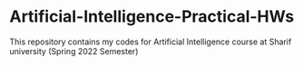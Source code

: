 # Artificial-Intelligence-Practical-HWs
This repository contains my codes for Artificial Intelligence course at Sharif university (Spring 2022 Semester)
